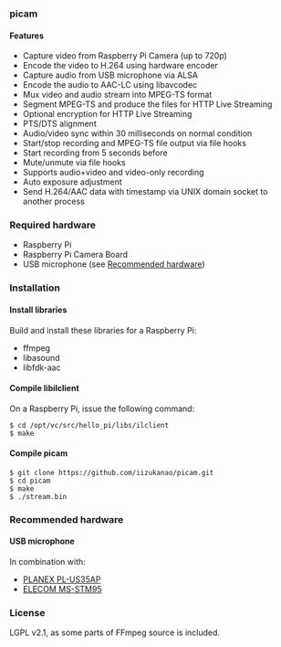 ### picam

#### Features

- Capture video from Raspberry Pi Camera (up to 720p)
- Encode the video to H.264 using hardware encoder
- Capture audio from USB microphone via ALSA
- Encode the audio to AAC-LC using libavcodec
- Mux video and audio stream into MPEG-TS format
- Segment MPEG-TS and produce the files for HTTP Live Streaming
- Optional encryption for HTTP Live Streaming
- PTS/DTS alignment
- Audio/video sync within 30 milliseconds on normal condition
- Start/stop recording and MPEG-TS file output via file hooks
- Start recording from 5 seconds before
- Mute/unmute via file hooks
- Supports audio+video and video-only recording
- Auto exposure adjustment
- Send H.264/AAC data with timestamp via UNIX domain socket to another process

### Required hardware

- Raspberry Pi
- Raspberry Pi Camera Board
- USB microphone (see [Recommended hardware](#recommended-hardware))

### Installation

#### Install libraries

Build and install these libraries for a Raspberry Pi:

- ffmpeg
- libasound
- libfdk-aac

#### Compile libilclient

On a Raspberry Pi, issue the following command:

    $ cd /opt/vc/src/hello_pi/libs/ilclient
    $ make

#### Compile picam

    $ git clone https://github.com/iizukanao/picam.git
    $ cd picam
    $ make
    $ ./stream.bin

### Recommended hardware

#### USB microphone

In combination with:
- [PLANEX PL-US35AP](http://www.planex.co.jp/product/usb/pl-us35ap/)
- [ELECOM MS-STM95](http://www2.elecom.co.jp/multimedia/microphone/ms-stm95/)

### License

LGPL v2.1, as some parts of FFmpeg source is included.
